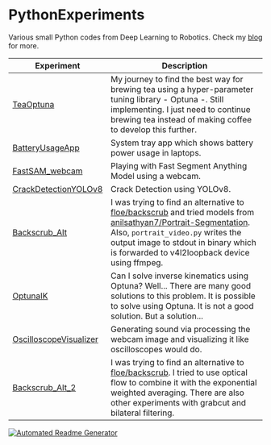 # PythonExperiments
Various small Python codes from Deep Learning to Robotics. Check my [blog](https://salihmarangoz.github.io/) for more.

| Experiment | Description |
| ---------- | ----------- |
| [TeaOptuna](TeaOptuna) | My journey to find the best way for brewing tea using a hyper-parameter tuning library - Optuna -. Still implementing. I just need to continue brewing tea instead of making coffee to develop this further. |
| [BatteryUsageApp](BatteryUsageApp) | System tray app which shows battery power usage in laptops. |
| [FastSAM_webcam](FastSAM_webcam) | Playing with Fast Segment Anything Model using a webcam. |
| [CrackDetectionYOLOv8](CrackDetectionYOLOv8) | Crack Detection using YOLOv8. |
| [Backscrub_Alt](Backscrub_Alt) | I was trying to find an alternative to [floe/backscrub](https://github.com/floe/backscrub) and tried models from [anilsathyan7/Portrait-Segmentation](anilsathyan7/Portrait-Segmentation). Also, `portrait_video.py` writes the output image to stdout in binary which is forwarded to v4l2loopback device using ffmpeg. |
| [OptunaIK](OptunaIK) | Can I solve inverse kinematics using Optuna? Well... There are many good solutions to this problem. It is possible to solve using Optuna. It is not a good solution. But a solution... |
| [OscilloscopeVisualizer](OscilloscopeVisualizer) | Generating sound via processing the webcam image and visualizing it like oscilloscopes would do. |
| [Backscrub_Alt_2](Backscrub_Alt_2) | I was trying to find an alternative to [floe/backscrub](https://github.com/floe/backscrub). I tried to use optical flow to combine it with the exponential weighted averaging. There are also other experiments with grabcut and bilateral filtering. |

[![Automated Readme Generator](https://github.com/salihmarangoz/PythonExperiments/actions/workflows/update.yml/badge.svg?branch=main)](https://github.com/salihmarangoz/PythonExperiments/actions/workflows/update.yml)